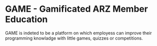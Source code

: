 # GAME - Gamificated ARZ Member Education
GAME is indeted to be a platform on which employess can improve their programming knowladge with little games, quizzes or competitions.